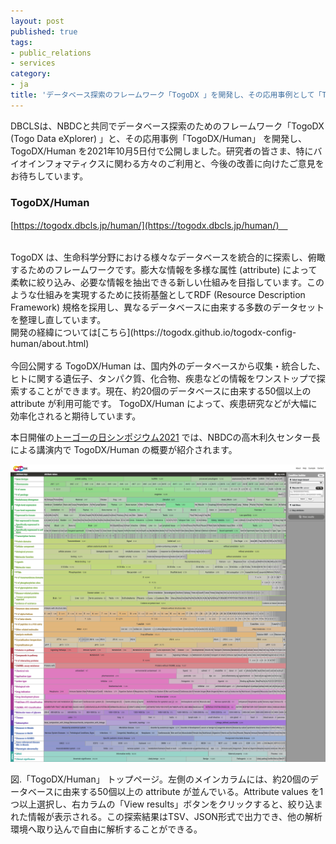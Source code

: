 ```yaml
---
layout: post
published: true
tags:
- public_relations
- services
category:
- ja
title: 'データベース探索のフレームワーク「TogoDX 」を開発し、その応用事例として「TogoDX/Human」を公開しました'
---
```


DBCLSは、NBDCと共同でデータベース探索のためのフレームワーク「TogoDX (Togo Data eXplorer) 」と、その応用事例「TogoDX/Human」 を開発し、TogoDX/Human を2021年10月5日付で公開しました。研究者の皆さま、特にバイオインフォマティクスに関わる方々のご利用と、今後の改善に向けたご意見をお待ちしています。 
 
### TogoDX/Human 
[https://togodx.dbcls.jp/human/](https://togodx.dbcls.jp/human/)　 
 
 <br/>
TogoDX は、生命科学分野における様々なデータベースを統合的に探索し、俯瞰するためのフレームワークです。膨大な情報を多様な属性 (attribute) によって柔軟に絞り込み、必要な情報を抽出できる新しい仕組みを目指しています。このような仕組みを実現するために技術基盤としてRDF (Resource Description Framework) 規格を採用し、異なるデータベースに由来する多数のデータセットを整理し直しています。  <br/>
開発の経緯については[こちら](https://togodx.github.io/togodx-config-human/about.html)
<br/>
<br/>
今回公開する TogoDX/Human は、国内外のデータベースから収集・統合した、ヒトに関する遺伝子、タンパク質、化合物、疾患などの情報をワンストップで探索することができます。現在、約20個のデータベースに由来する50個以上の attribute が利用可能です。 TogoDX/Human によって、疾患研究などが大幅に効率化されると期待しています。 
 
本日開催の[トーゴーの日シンポジウム2021](https://biosciencedbc.jp/event/symposium/togo2021/) では、NBDCの高木利久センター長による講演内で TogoDX/Human の概要が紹介されます。 

   ![TogoDX/Humanトップページ](https://raw.githubusercontent.com/dbcls/website/master/services/images/TogoDX_Human_top.png)

図.「TogoDX/Human」 トップページ。左側のメインカラムには、約20個のデータベースに由来する50個以上の attribute が並んでいる。Attribute values を1つ以上選択し、右カラムの「View results」ボタンをクリックすると、絞り込まれた情報が表示される。この探索結果はTSV、JSON形式で出力でき、他の解析環境へ取り込んで自由に解析することができる。 
